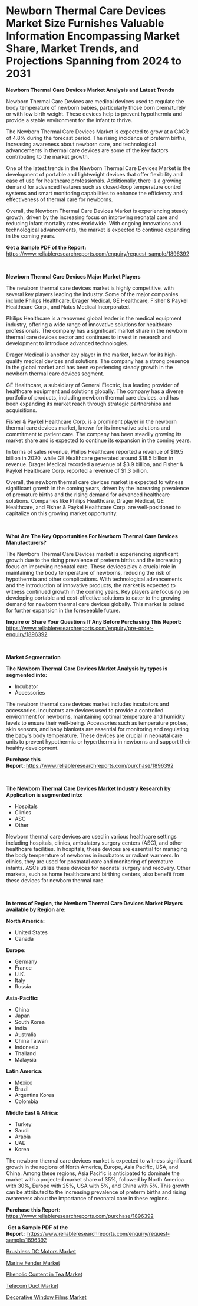 <p><h1>Newborn Thermal Care Devices Market Size Furnishes Valuable Information Encompassing Market Share, Market Trends, and Projections Spanning from 2024 to 2031</h1></p><p><strong>Newborn Thermal Care Devices Market Analysis and Latest Trends</strong></p>
<p><p>Newborn Thermal Care Devices are medical devices used to regulate the body temperature of newborn babies, particularly those born prematurely or with low birth weight. These devices help to prevent hypothermia and provide a stable environment for the infant to thrive.</p><p>The Newborn Thermal Care Devices Market is expected to grow at a CAGR of 4.8% during the forecast period. The rising incidence of preterm births, increasing awareness about newborn care, and technological advancements in thermal care devices are some of the key factors contributing to the market growth.</p><p>One of the latest trends in the Newborn Thermal Care Devices Market is the development of portable and lightweight devices that offer flexibility and ease of use for healthcare professionals. Additionally, there is a growing demand for advanced features such as closed-loop temperature control systems and smart monitoring capabilities to enhance the efficiency and effectiveness of thermal care for newborns.</p><p>Overall, the Newborn Thermal Care Devices Market is experiencing steady growth, driven by the increasing focus on improving neonatal care and reducing infant mortality rates worldwide. With ongoing innovations and technological advancements, the market is expected to continue expanding in the coming years.</p></p>
<p><strong>Get a Sample PDF of the Report:&nbsp;</strong> <a href="https://www.reliableresearchreports.com/enquiry/request-sample/1896392">https://www.reliableresearchreports.com/enquiry/request-sample/1896392</a></p>
<p>&nbsp;</p>
<p><strong>Newborn Thermal Care Devices Major Market Players</strong></p>
<p><p>The newborn thermal care devices market is highly competitive, with several key players leading the industry. Some of the major companies include Philips Healthcare, Drager Medical, GE Healthcare, Fisher & Paykel Healthcare Corp., and Natus Medical Incorporated.</p><p>Philips Healthcare is a renowned global leader in the medical equipment industry, offering a wide range of innovative solutions for healthcare professionals. The company has a significant market share in the newborn thermal care devices sector and continues to invest in research and development to introduce advanced technologies.</p><p>Drager Medical is another key player in the market, known for its high-quality medical devices and solutions. The company has a strong presence in the global market and has been experiencing steady growth in the newborn thermal care devices segment.</p><p>GE Healthcare, a subsidiary of General Electric, is a leading provider of healthcare equipment and solutions globally. The company has a diverse portfolio of products, including newborn thermal care devices, and has been expanding its market reach through strategic partnerships and acquisitions.</p><p>Fisher & Paykel Healthcare Corp. is a prominent player in the newborn thermal care devices market, known for its innovative solutions and commitment to patient care. The company has been steadily growing its market share and is expected to continue its expansion in the coming years.</p><p>In terms of sales revenue, Philips Healthcare reported a revenue of $19.5 billion in 2020, while GE Healthcare generated around $18.5 billion in revenue. Drager Medical recorded a revenue of $3.9 billion, and Fisher & Paykel Healthcare Corp. reported a revenue of $1.3 billion.</p><p>Overall, the newborn thermal care devices market is expected to witness significant growth in the coming years, driven by the increasing prevalence of premature births and the rising demand for advanced healthcare solutions. Companies like Philips Healthcare, Drager Medical, GE Healthcare, and Fisher & Paykel Healthcare Corp. are well-positioned to capitalize on this growing market opportunity.</p></p>
<p>&nbsp;</p>
<p><strong>What Are The Key Opportunities For Newborn Thermal Care Devices Manufacturers?</strong></p>
<p><p>The Newborn Thermal Care Devices market is experiencing significant growth due to the rising prevalence of preterm births and the increasing focus on improving neonatal care. These devices play a crucial role in maintaining the body temperature of newborns, reducing the risk of hypothermia and other complications. With technological advancements and the introduction of innovative products, the market is expected to witness continued growth in the coming years. Key players are focusing on developing portable and cost-effective solutions to cater to the growing demand for newborn thermal care devices globally. This market is poised for further expansion in the foreseeable future.</p></p>
<p><strong>Inquire or Share Your Questions If Any Before Purchasing This Report:</strong> <a href="https://www.reliableresearchreports.com/enquiry/pre-order-enquiry/1896392">https://www.reliableresearchreports.com/enquiry/pre-order-enquiry/1896392</a></p>
<p>&nbsp;</p>
<p><strong>Market Segmentation</strong></p>
<p><strong>The Newborn Thermal Care Devices Market Analysis by types is segmented into:</strong></p>
<p><ul><li>Incubator</li><li>Accessories</li></ul></p>
<p><p>The newborn thermal care devices market includes incubators and accessories. Incubators are devices used to provide a controlled environment for newborns, maintaining optimal temperature and humidity levels to ensure their well-being. Accessories such as temperature probes, skin sensors, and baby blankets are essential for monitoring and regulating the baby's body temperature. These devices are crucial in neonatal care units to prevent hypothermia or hyperthermia in newborns and support their healthy development.</p></p>
<p><strong>Purchase this Report:&nbsp;</strong><a href="https://www.reliableresearchreports.com/purchase/1896392">https://www.reliableresearchreports.com/purchase/1896392</a></p>
<p>&nbsp;</p>
<p><strong>The Newborn Thermal Care Devices Market Industry Research by Application is segmented into:</strong></p>
<p><ul><li>Hospitals</li><li>Clinics</li><li>ASC</li><li>Other</li></ul></p>
<p><p>Newborn thermal care devices are used in various healthcare settings including hospitals, clinics, ambulatory surgery centers (ASC), and other healthcare facilities. In hospitals, these devices are essential for managing the body temperature of newborns in incubators or radiant warmers. In clinics, they are used for postnatal care and monitoring of premature infants. ASCs utilize these devices for neonatal surgery and recovery. Other markets, such as home healthcare and birthing centers, also benefit from these devices for newborn thermal care.</p></p>
<p>&nbsp;</p>
<p><strong>In terms of Region, the Newborn Thermal Care Devices Market Players available by Region are:</strong></p>
<p>
    <p> <strong> North America: </strong>
        <ul>
            <li>United States</li>
            <li>Canada</li>
        </ul>
        </p> 
    <p> <strong> Europe: </strong>
        <ul>
            <li>Germany</li>
            <li>France</li>
            <li>U.K.</li>
            <li>Italy</li>
            <li>Russia</li>
        </ul>
        </p> 
    <p> <strong> Asia-Pacific: </strong>
        <ul>
            <li>China</li>
            <li>Japan</li>
            <li>South Korea</li>
            <li>India</li>
            <li>Australia</li>
            <li>China Taiwan</li>
            <li>Indonesia</li>
            <li>Thailand</li>
            <li>Malaysia</li>
        </ul>
        </p> 
    <p> <strong> Latin America: </strong>
        <ul>
            <li>Mexico</li>
            <li>Brazil</li>
            <li>Argentina Korea</li>
            <li>Colombia</li>
        </ul>
        </p> 
    <p> <strong> Middle East & Africa: </strong>
        <ul>
            <li>Turkey</li>
            <li>Saudi</li>
            <li>Arabia</li>
            <li>UAE</li>
            <li>Korea</li>
        </ul>
    </p>
    </p>
<p><p>The newborn thermal care devices market is expected to witness significant growth in the regions of North America, Europe, Asia Pacific, USA, and China. Among these regions, Asia Pacific is anticipated to dominate the market with a projected market share of 35%, followed by North America with 30%, Europe with 25%, USA with 5%, and China with 5%. This growth can be attributed to the increasing prevalence of preterm births and rising awareness about the importance of neonatal care in these regions.</p></p>
<p><strong>Purchase this Report: </strong><a href="https://www.reliableresearchreports.com/purchase/1896392">https://www.reliableresearchreports.com/purchase/1896392</a></p>
<p>&nbsp;<strong>Get a Sample PDF of the Report:&nbsp;&nbsp;</strong><a href="https://www.reliableresearchreports.com/enquiry/request-sample/1896392">https://www.reliableresearchreports.com/enquiry/request-sample/1896392</a></p>
<p><strong></strong></p>
<p><p><a href="https://poised-avenue-46d.notion.site/Brushless-DC-Motors-Market-Research-Report-The-Key-To-Successful-Business-Strategy-Forecasted-for-P-20c9fcbccdce40608a98e3e7d479b236">Brushless DC Motors Market</a></p><p><a href="https://gentle-editor-9db.notion.site/Marine-Fender-Market-Size-and-Examines-its-Market-Scope-with-a-Primary-Focus-on-Growth-Opportuniti-9f63149056034216a932ac00778685c0">Marine Fender Market</a></p><p><a href="https://view.publitas.com/reportprime-1/phenolic-content-in-tea-market-size-2024-2031-global-industrial-analysis-key-geographical-regions-market-share-top-key-players-product-types-and-forecast-research-report/">Phenolic Content in Tea Market</a></p><p><a href="https://view.publitas.com/reportprime-1/telecom-duct-market-share-market-new-trends-analysis-report-by-type-by-application-by-end-use-by-region-and-segment-forecasts-2024-2031/">Telecom Duct Market</a></p><p><a href="https://unruly-ladybug-44b.notion.site/Decorative-Window-Films-Market-Offers-Provide-Insightful-Data-for-the-Time-Period-from-2024-to-2031--90e410e11bc94300add044617fb22e89">Decorative Window Films Market</a></p></p>